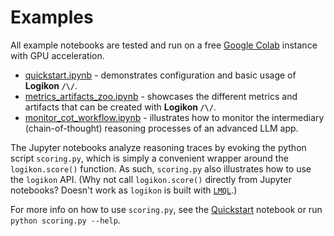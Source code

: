 # Examples

All example notebooks are tested and run on a free [Google Colab](https://colab.research.google.com/) instance with GPU acceleration.

* [quickstart.ipynb](./quickstart.ipynb) - demonstrates configuration and basic usage of **Logikon `/\/`**.
* [metrics_artifacts_zoo.ipynb](./metrics_artifacts_zoo.ipynb) - showcases the different metrics and artifacts that can be created with **Logikon `/\/`**.
* [monitor_cot_workflow.ipynb](./monitor_cot_workflow.ipynb) - illustrates how to monitor the intermediary (chain-of-thought) reasoning processes of an advanced LLM app.

The Jupyter notebooks analyze reasoning traces by evoking the python script `scoring.py`, which is simply a convenient wrapper around the `logikon.score()` function. As such, `scoring.py` also illustrates how to use the `logikon` API. (Why not call `logikon.score()` directly from Jupyter notebooks? Doesn't work as `logikon` is built with [`LMQL`](https://lmql.ai).)

For more info on how to use `scoring.py`, see the [Quickstart](./quickstart.ipynb) notebook or run `python scoring.py --help`.

